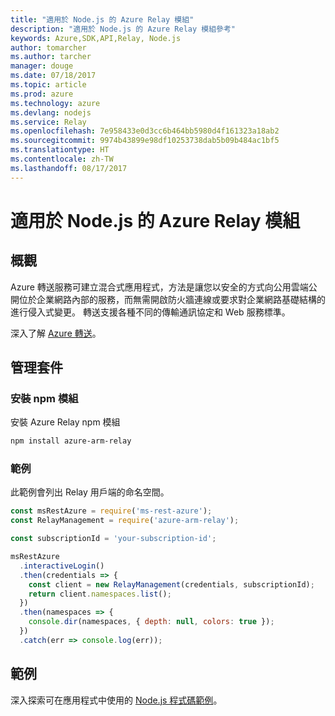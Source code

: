 ```yaml
---
title: "適用於 Node.js 的 Azure Relay 模組"
description: "適用於 Node.js 的 Azure Relay 模組參考"
keywords: Azure,SDK,API,Relay, Node.js
author: tomarcher
ms.author: tarcher
manager: douge
ms.date: 07/18/2017
ms.topic: article
ms.prod: azure
ms.technology: azure
ms.devlang: nodejs
ms.service: Relay
ms.openlocfilehash: 7e958433e0d3cc6b464bb5980d4f161323a18ab2
ms.sourcegitcommit: 9974b43899e98df10253738dab5b09b484ac1bf5
ms.translationtype: HT
ms.contentlocale: zh-TW
ms.lasthandoff: 08/17/2017
---
```

# <a name="azure-relay-modules-for-nodejs"></a>適用於 Node.js 的 Azure Relay 模組

## <a name="overview"></a>概觀

Azure 轉送服務可建立混合式應用程式，方法是讓您以安全的方式向公用雲端公開位於企業網路內部的服務，而無需開啟防火牆連線或要求對企業網路基礎結構的進行侵入式變更。 轉送支援各種不同的傳輸通訊協定和 Web 服務標準。

深入了解 [Azure 轉送](https://docs.microsoft.com/azure/service-bus-relay/relay-what-is-it)。

## <a name="management-package"></a>管理套件

### <a name="install-the-npm-module"></a>安裝 npm 模組

安裝 Azure Relay npm 模組

```bash
npm install azure-arm-relay
```

### <a name="example"></a>範例

此範例會列出 Relay 用戶端的命名空間。

```javascript
const msRestAzure = require('ms-rest-azure');
const RelayManagement = require('azure-arm-relay');

const subscriptionId = 'your-subscription-id';

msRestAzure
  .interactiveLogin()
  .then(credentials => {
    const client = new RelayManagement(credentials, subscriptionId);
    return client.namespaces.list();
  })
  .then(namespaces => {
    console.dir(namespaces, { depth: null, colors: true });
  })
  .catch(err => console.log(err));
```

## <a name="samples"></a>範例

深入探索可在應用程式中使用的 [Node.js 程式碼範例](https://azure.microsoft.com/resources/samples/?platform=nodejs)。
